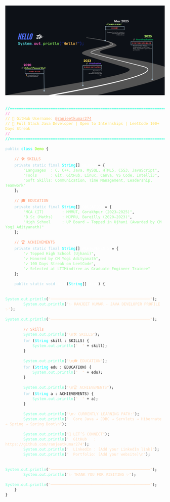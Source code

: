 <p align="center">
  <img src="https://raw.githubusercontent.com/ranjeetkumar274/ranjeetkumar274/main/SANHOK%20(2).png" alt="Milestone Roadmap" />
</p>


<pre>
<code>
<span style="color:#00ffcc">//=============================================================================</span>
<span style="color:#ff6ec7">//</span>
<span style="color:#ffe066">// 📌 GitHub Username: </span><a style="color:#ffa07a" href="https://github.com/ranjeetkumar274">@ranjeetkumar274</a>
<span style="color:#ffe066">// 🚀 Full Stack Java Developer | Open to Internships | LeetCode 100+ Days Streak</span>
<span style="color:#ff6ec7">//</span>
<span style="color:#00ffcc">//=============================================================================</span>

<span style="color:#add8e6">public</span> <span style="color:#00ffff">class</span> <span style="color:#7fff00">Demo</span> {

    <span style="color:#ffa07a">// 🛠️ SKILLS</span>
    <span style="color:#add8e6">private static final</span> <span style="color:#00ffff">String</span>[] <span style="color:#ffffff">SKILLS</span> = {
        <span style="color:#98fb98">"Languages  : C, C++, Java, MySQL, HTML5, CSS3, JavaScript"</span>,
        <span style="color:#98fb98">"Tools      : Git, GitHub, Linux, Canva, VS Code, IntelliJ"</span>,
        <span style="color:#98fb98">"Soft Skills: Communication, Time Management, Leadership, Teamwork"</span>
    };

    <span style="color:#ffa07a">// 🎓 EDUCATION</span>
    <span style="color:#add8e6">private static final</span> <span style="color:#00ffff">String</span>[] <span style="color:#ffffff">EDUCATION</span> = {
        <span style="color:#98fb98">"MCA (IT)        : MMMUT, Gorakhpur (2023–2025)"</span>,
        <span style="color:#98fb98">"B.Sc (Maths)    : MJPRU, Bareilly (2020–2023)"</span>,
        <span style="color:#98fb98">"High School     : UP Board – Topped in Ujhani (Awarded by CM Yogi Adityanath)"</span>
    };

    <span style="color:#ffa07a">// 🏆 ACHIEVEMENTS</span>
    <span style="color:#add8e6">private static final</span> <span style="color:#00ffff">String</span>[] <span style="color:#ffffff">ACHIEVEMENTS</span> = {
        <span style="color:#98fb98">"✔ Topped High School (Ujhani)"</span>,
        <span style="color:#98fb98">"✔ Honored by CM Yogi Adityanath"</span>,
        <span style="color:#98fb98">"✔ 100 Days Streak on LeetCode"</span>,
        <span style="color:#98fb98">"✔ Selected at LTIMindtree as Graduate Engineer Trainee"</span>
    };

    <span style="color:#add8e6">public static void</span> <span style="color:#ffffff">main</span>(<span style="color:#00ffff">String</span>[] <span style="color:#ffffff">args</span>) {

        <span style="color:#7fffd4">System.out.println</span>(<span style="color:#ffdab9">"────────────────────────────────────────────"</span>);
        <span style="color:#7fffd4">System.out.println</span>(<span style="color:#ffdab9">"✨ RANJEET KUMAR - JAVA DEVELOPER PROFILE ✨"</span>);
        <span style="color:#7fffd4">System.out.println</span>(<span style="color:#ffdab9">"────────────────────────────────────────────"</span>);

        <span style="color:#ffa07a">// Skills</span>
        <span style="color:#7fffd4">System.out.println</span>(<span style="color:#ffdab9">"\n🛠️ SKILLS"</span>);
        <span style="color:#add8e6">for</span> (<span style="color:#00ffff">String</span> skill : SKILLS) {
            <span style="color:#7fffd4">System.out.println</span>(<span style="color:#ffdab9">"  "</span> + skill);
        }

        <span style="color:#7fffd4">System.out.println</span>(<span style="color:#ffdab9">"\n🎓 EDUCATION"</span>);
        <span style="color:#add8e6">for</span> (<span style="color:#00ffff">String</span> edu : EDUCATION) {
            <span style="color:#7fffd4">System.out.println</span>(<span style="color:#ffdab9">"  "</span> + edu);
        }

        <span style="color:#7fffd4">System.out.println</span>(<span style="color:#ffdab9">"\n🏆 ACHIEVEMENTS"</span>);
        <span style="color:#add8e6">for</span> (<span style="color:#00ffff">String</span> a : ACHIEVEMENTS) {
            <span style="color:#7fffd4">System.out.println</span>(<span style="color:#ffdab9">"  "</span> + a);
        }

        <span style="color:#7fffd4">System.out.println</span>(<span style="color:#ffdab9">"\n💡 CURRENTLY LEARNING PATH:"</span>);
        <span style="color:#7fffd4">System.out.println</span>(<span style="color:#ffdab9">"  Core Java ➔ JDBC ➔ Servlets ➔ Hibernate ➔ Spring ➔ Spring Boot\n"</span>);

        <span style="color:#7fffd4">System.out.println</span>(<span style="color:#ffdab9">"📨 LET’S CONNECT"</span>);
        <span style="color:#7fffd4">System.out.println</span>(<span style="color:#ffdab9">"  GitHub   : https://github.com/ranjeetkumar274"</span>);
        <span style="color:#7fffd4">System.out.println</span>(<span style="color:#ffdab9">"  LinkedIn : [Add your LinkedIn link]"</span>);
        <span style="color:#7fffd4">System.out.println</span>(<span style="color:#ffdab9">"  Portfolio: [Add your website]\n"</span>);

        <span style="color:#7fffd4">System.out.println</span>(<span style="color:#ffdab9">"────────────────────────────────────────────"</span>);
        <span style="color:#7fffd4">System.out.println</span>(<span style="color:#ffdab9">"✨ THANK YOU FOR VISITING ✨"</span>);
        <span style="color:#7fffd4">System.out.println</span>(<span style="color:#ffdab9">"────────────────────────────────────────────"</span>);
    }
}
</code>
</pre>
